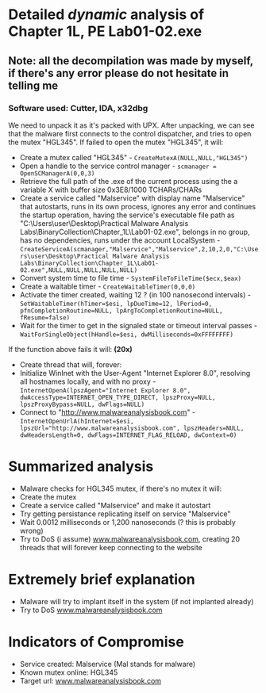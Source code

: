 # Detailed *dynamic* analysis of Chapter 1L, PE Lab01-02.exe
## Note: all the decompilation was made by myself, if there's any error please do not hesitate in telling me
### Software used: Cutter, IDA, x32dbg

We need to unpack it as it's packed with UPX.
After unpacking, we can see that the malware first connects to the control dispatcher, and tries to open the mutex "HGL345". If failed to open the mutex "HGL345", it will:

- Create a mutex called "HGL345" - `CreateMutexA(NULL,NULL,"HGL345")`
- Open a handle to the service control manager - `scmanager = OpenSCManagerA(0,0,3)`
- Retrieve the full path of the .exe of the current process using the a variable X with buffer size 0x3E8/1000 TCHARs/CHARs
- Create a service called "Malservice" with display name "Malservice" that autostarts, runs in its own process, ignores any error and continues the startup operation, having the service's executable file path as "C:\Users\user\Desktop\Practical Malware Analysis Labs\BinaryCollection\Chapter_1L\Lab01-02.exe", belongs in no group, has no dependencies, runs under the account LocalSystem  - `CreateServiceA(scmanager,"Malservice","Malservice",2,10,2,0,"C:\Users\user\Desktop\Practical Malware Analysis Labs\BinaryCollection\Chapter_1L\Lab01-02.exe",NULL,NULL,NULL,NULL,NULL)`
- Convert system time to file time - `SystemFileToFileTime($ecx,$eax)`
- Create a waitable timer - `CreateWaitableTimer(0,0,0)`
- Activate the timer created, waiting 12 ? (in 100 nanosecond intervals) - `SetWaitableTimer(hTimer=$esi, lpDueTime=12, lPeriod=0, pfnCompletionRoutine=NULL, lpArgToCompletionRoutine=NULL, fResume=false)`
- Wait for the timer to get in the signaled state or timeout interval  passes - `WaitForSingleObject(hHandle=$esi, dwMilliseconds=0xFFFFFFFF)`

If the function above fails it will: **(20x)**

 - Create thread that will, forever:
  - Initialize WinInet with the User-Agent "Internet Explorer 8.0", resolving all hostnames locally, and with no proxy - `InternetOpenA(lpszAgent="Internet Explorer 8.0", dwAccessType=INTERNET_OPEN_TYPE_DIRECT, lpszProxy=NULL, lpszProxyBypass=NULL, dwFlags=NULL)`
  - Connect to "http://www.malwareanalysisbook.com" - `InternetOpenUrlA(hInternet=$esi, lpszUrl="http://www.malwareanalysisbook.com", lpszHeaders=NULL, dwHeadersLength=0, dwFlags=INTERNET_FLAG_RELOAD, dwContext=0)`



# Summarized analysis
 - Malware checks for HGL345 mutex, if there's no mutex it will:
  - Create the mutex
  - Create a service called "Malservice" and make it autostart
  - Try getting persistance replicating itself on service "Malservice"
  - Wait 0.0012 milliseconds or 1,200 nanoseconds (? this is probably wrong)
 - Try to DoS (i assume) www.malwareanalysisbook.com, creating 20 threads that will forever keep connecting to the website

# Extremely brief explanation
 - Malware will try to implant itself in the system (if not implanted already)
 - Try to DoS www.malwareanalysisbook.com 

# Indicators of Compromise 
- Service created: Malservice (Mal stands for malware)
- Known mutex online: HGL345
- Target url: www.malwareanalysisbook.com 
